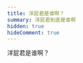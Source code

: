 ```yaml
---
title: 洋屁君是谁啊？
summary: 洋屁君到底是谁啊
hidden: true
hideComment: true
---
```


<TitleWithEmoji emoji="🤔️" special>洋屁君是谁啊？</TitleWithEmoji>
